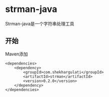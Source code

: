 # strman-java
Strman-java是一个字符串处理工具
## 开始
Maven添加

```
<dependencies>
    <dependency>
        <groupId>com.shekhargulati</groupId>
        <artifactId>strman</artifactId>
        <version>0.2.0</version>
    </dependency>
</dependencies>
```


